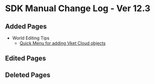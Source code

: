 # SDK Manual Change Log - Ver 12.3

## Added Pages

- World Editing Tips
  - [Quick Menu for adding Vket Cloud objects](https://vrhikky.github.io/VketCloudSDK_Documents/12.3/en/WorldEditingTips/QuickMenu.html)

## Edited Pages

## Deleted Pages
